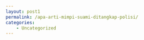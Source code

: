 ```yaml
---
layout: post1
permalink: /apa-arti-mimpi-suami-ditangkap-polisi/
categories:
    - Uncategorized
---
```



